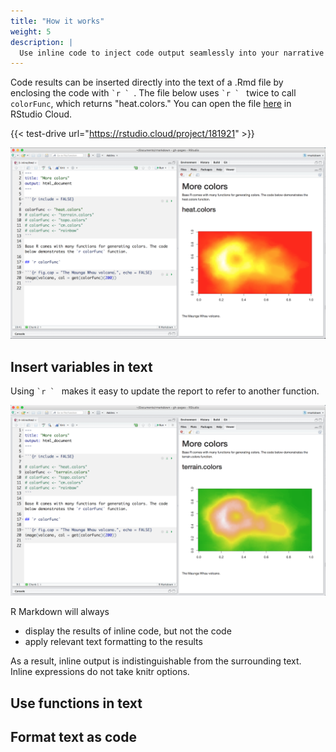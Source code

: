 ```yaml
---
title: "How it works"
weight: 5
description: | 
  Use inline code to inject code output seamlessly into your narrative text.
---
```


Code results can be inserted directly into the text of a .Rmd file by enclosing the code with `` `r `  ``. The file below uses `` `r `  `` twice to call `colorFunc`, which returns "heat.colors." You can open the file [here](https://rstudio.cloud/project/181921) in RStudio Cloud.

{{< test-drive url="https://rstudio.cloud/project/181921" >}}

![](inline-1-heat.png)
</br>

## Insert variables in text

Using `` `r `  `` makes it easy to update the report to refer to another function. 

![](inline-2-terrain.png)
</br>

R Markdown will always 

* display the results of inline code, but not the code
* apply relevant text formatting to the results

As a result, inline output is indistinguishable from the surrounding text. Inline expressions do not take knitr options.

## Use functions in text

## Format text as code
